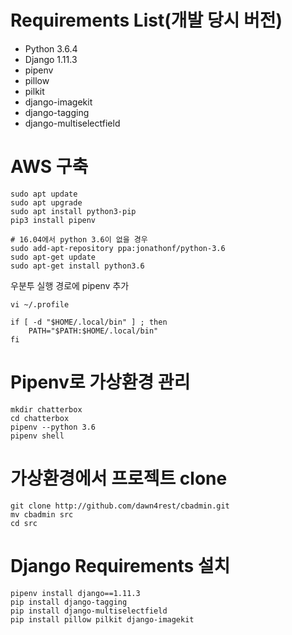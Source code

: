 # Requirements List(개발 당시 버전)
- Python 3.6.4
- Django 1.11.3
- pipenv
- pillow
- pilkit
- django-imagekit
- django-tagging
- django-multiselectfield

# AWS 구축
~~~
sudo apt update
sudo apt upgrade
sudo apt install python3-pip
pip3 install pipenv

# 16.04에서 python 3.6이 없을 경우
sudo add-apt-repository ppa:jonathonf/python-3.6
sudo apt-get update
sudo apt-get install python3.6
~~~
우분투 실행 경로에 pipenv 추가
~~~
vi ~/.profile

if [ -d "$HOME/.local/bin" ] ; then
    PATH="$PATH:$HOME/.local/bin"
fi
~~~

# Pipenv로 가상환경 관리
~~~
mkdir chatterbox
cd chatterbox
pipenv --python 3.6
pipenv shell
~~~

# 가상환경에서 프로젝트 clone
~~~
git clone http://github.com/dawn4rest/cbadmin.git
mv cbadmin src
cd src
~~~

# Django Requirements 설치
~~~
pipenv install django==1.11.3
pip install django-tagging  
pip install django-multiselectfield  
pip install pillow pilkit django-imagekit  
~~~
